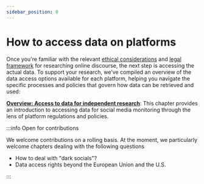 ```yaml
---
sidebar_position: 0
---
```


# How to access data on platforms

Once you're familiar with the relevant [ethical considerations](https://github.com/bertelsmannstift/data-knowledge-hub/blob/main/docs/docs/01_get-started/01_02_ethical-considerations.mdx) and [legal framework](https://github.com/bertelsmannstift/data-knowledge-hub/blob/main/docs/docs/01_get-started/01_03_legal-considerations.mdx) for researching online discourse, the next step is accessing the actual data. To support your research, we’ve compiled an overview of the data access options available for each platform, helping you navigate the specific processes and policies that govern how data can be retrieved and used:

**[Overview: Access to data for independent research](02_02_overview-access.mdx)**: This chapter provides an introduction to accessing data for social media monitoring through the lens of platform regulations and policies. 

:::info Open for contributions

We welcome contributions on a rolling basis. At the moment, we particularly welcome chapters dealing with the following questions 

- How to deal with "dark socials"?
- Data access rights beyond the European Union and the U.S.

:::